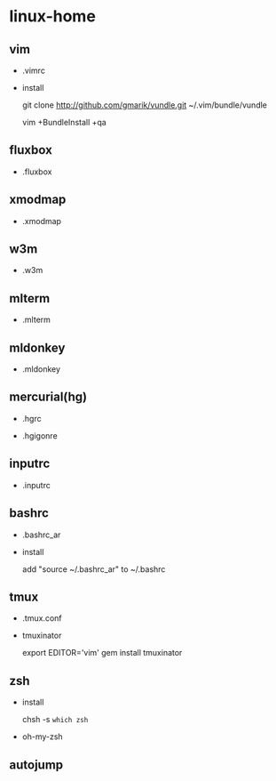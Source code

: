 # linux-home

## vim

- .vimrc

- install

    git clone http://github.com/gmarik/vundle.git ~/.vim/bundle/vundle

    vim +BundleInstall +qa

## fluxbox

- .fluxbox

## xmodmap

- .xmodmap

## w3m

- .w3m

## mlterm

- .mlterm

## mldonkey

- .mldonkey

## mercurial(hg)

- .hgrc

- .hgigonre

## inputrc

- .inputrc

## bashrc

- .bashrc_ar

- install

    add "source ~/.bashrc_ar" to ~/.bashrc

## tmux

- .tmux.conf

- tmuxinator

  export EDITOR='vim'
  gem install tmuxinator

## zsh

- install

  chsh -s `which zsh`

- oh-my-zsh

## autojump
